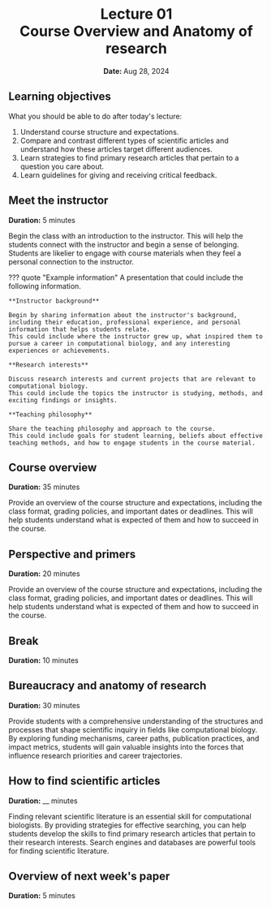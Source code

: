 <h1 align="center">
<b>Lecture 01</b><br>
Course Overview and Anatomy of research
</h1>
<p align="center"><b>Date: </b>Aug 28, 2024</p>

## Learning objectives

What you should be able to do after today's lecture:

1.  Understand course structure and expectations.
2.  Compare and contrast different types of scientific articles and understand how these articles target different audiences.
3.  Learn strategies to find primary research articles that pertain to a question you care about.
4.  Learn guidelines for giving and receiving critical feedback.

## Meet the instructor

**Duration:** 5 minutes

Begin the class with an introduction to the instructor.
This will help the students connect with the instructor and begin a sense of belonging.
Students are likelier to engage with course materials when they feel a personal connection to the instructor.

??? quote "Example information"
    A presentation that could include the following information.

    **Instructor background**

    Begin by sharing information about the instructor's background, including their education, professional experience, and personal information that helps students relate.
    This could include where the instructor grew up, what inspired them to pursue a career in computational biology, and any interesting experiences or achievements.

    **Research interests**

    Discuss research interests and current projects that are relevant to computational biology.
    This could include the topics the instructor is studying, methods, and exciting findings or insights.

    **Teaching philosophy**

    Share the teaching philosophy and approach to the course.
    This could include goals for student learning, beliefs about effective teaching methods, and how to engage students in the course material.

## Course overview

**Duration:** 35 minutes

Provide an overview of the course structure and expectations, including the class format, grading policies, and important dates or deadlines.
This will help students understand what is expected of them and how to succeed in the course.

## Perspective and primers

**Duration:** 20 minutes

Provide an overview of the course structure and expectations, including the class format, grading policies, and important dates or deadlines.
This will help students understand what is expected of them and how to succeed in the course.

## Break

**Duration:** 10 minutes

## Bureaucracy and anatomy of research

**Duration:** 30 minutes

Provide students with a comprehensive understanding of the structures and processes that shape scientific inquiry in fields like computational biology.
By exploring funding mechanisms, career paths, publication practices, and impact metrics, students will gain valuable insights into the forces that influence research priorities and career trajectories.

## How to find scientific articles

**Duration:** __ minutes

Finding relevant scientific literature is an essential skill for computational biologists.
By providing strategies for effective searching, you can help students develop the skills to find primary research articles that pertain to their research interests.
Search engines and databases are powerful tools for finding scientific literature.

## Overview of next week's paper

**Duration:** 5 minutes
